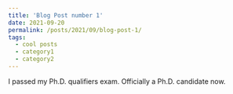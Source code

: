 ```yaml
---
title: 'Blog Post number 1'
date: 2021-09-20
permalink: /posts/2021/09/blog-post-1/
tags:
  - cool posts
  - category1
  - category2
---
```


I passed my Ph.D. qualifiers exam. Officially a Ph.D. candidate now.